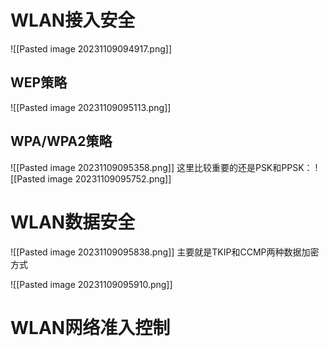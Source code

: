 # WLAN接入安全
![[Pasted image 20231109094917.png]]

## WEP策略
![[Pasted image 20231109095113.png]]

## WPA/WPA2策略
![[Pasted image 20231109095358.png]]
这里比较重要的还是PSK和PPSK：
![[Pasted image 20231109095752.png]]

# WLAN数据安全
![[Pasted image 20231109095838.png]]
主要就是TKIP和CCMP两种数据加密方式

![[Pasted image 20231109095910.png]]

# WLAN网络准入控制
